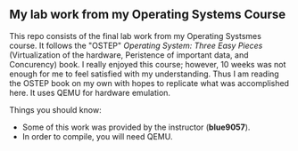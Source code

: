 My lab work from my Operating Systems Course
---

This repo consists of the final lab work from my Operating Systsmes course. It follows the "OSTEP" *Operating System: Three Easy Pieces* (Virtualization of the hardware, Peristence of important data, and Concurency) book. I really enjoyed this course; however, 10 weeks was not enough for me to feel satisfied with my understanding. Thus I am reading the OSTEP book on my own with hopes to replicate what was accomplished here. It uses QEMU for hardware emulation.

Things you should know:
- Some of this work was provided by the instructor (**blue9057**).
- In order to compile, you will need QEMU.